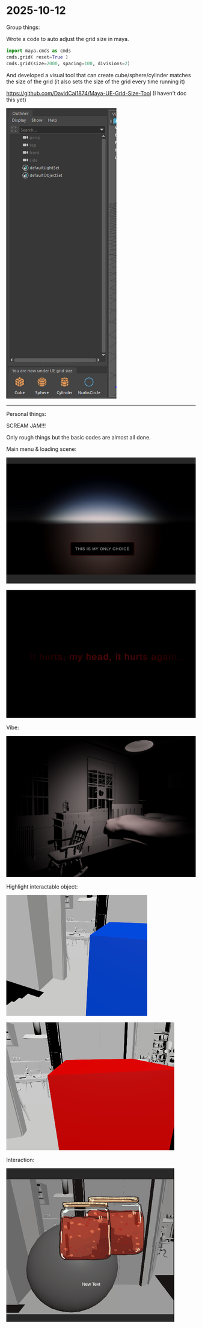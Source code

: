 # 2025-10-12

Group things:

Wrote a code to auto adjust the grid size in maya.

```python
import maya.cmds as cmds
cmds.grid( reset=True )
cmds.grid(size=2000, spacing=100, divisions=2)
```

And developed a visual tool that can create cube/sphere/cylinder matches the size of the grid (it also sets the size of the grid every time running it)

https://github.com/DavidCai1874/Maya-UE-Grid-Size-Tool
(I haven't doc this yet)

![](https://raw.githubusercontent.com/DavidCai1874/my-tech-art-station-assets-storage-01/main/20251013152058.png)


***

Personal things:

SCREAM JAM!!!

Only rough things but the basic codes are almost all done.



Main menu & loading scene:

![](https://raw.githubusercontent.com/DavidCai1874/my-tech-art-station-assets-storage-01/main/20251013152345.png)

![](https://raw.githubusercontent.com/DavidCai1874/my-tech-art-station-assets-storage-01/main/20251013152433.png)

Vibe:

![](https://raw.githubusercontent.com/DavidCai1874/my-tech-art-station-assets-storage-01/main/20251013152532.png)


Highlight interactable object:

![](https://raw.githubusercontent.com/DavidCai1874/my-tech-art-station-assets-storage-01/main/20251013152257.png)

![](https://raw.githubusercontent.com/DavidCai1874/my-tech-art-station-assets-storage-01/main/20251013152320.png)

Interaction:

![](https://raw.githubusercontent.com/DavidCai1874/my-tech-art-station-assets-storage-01/main/20251013152219.png)
